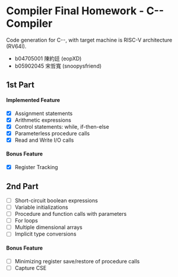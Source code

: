 # Compiler Final Homework - C-- Compiler


Code generation for C--, with target machine is RISC-V architecture (RV64I).

- b04705001 陳約廷 (eopXD)
- b05902045 宋哲寬 (snoopysfriend)

## 1st Part

#### Implemented Feature

- [x] Assignment statements 
- [x] Arithmetic expressions
- [x] Control statements: while, if-then-else
- [x] Parameterless procedure calls
- [x] Read and Write I/O calls

#### Bonus Feature

- [x] Register Tracking

## 2nd Part

- [ ] Short-circuit boolean expressions
- [ ] Variable initializations
- [ ] Procedure and function calls with parameters
- [ ] For loops
- [ ] Multiple dimensional arrays
- [ ] Implicit type conversions

#### Bonus Feature

- [ ] Minimizing register save/restore of procedure calls
- [ ] Capture CSE